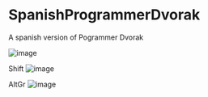 # SpanishProgrammerDvorak
A spanish version of Pogrammer Dvorak

![image](https://github.com/user-attachments/assets/90b8e38b-5649-4d2f-8937-30336a3b1d18)

Shift
![image](https://github.com/user-attachments/assets/4cda4f5d-fa75-4cd5-af0c-7b55834a7fa2)

AltGr
![image](https://github.com/user-attachments/assets/686aa886-b1e2-42cb-9773-4033d95d093b)

